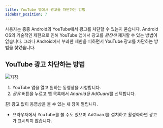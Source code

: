 ```yaml
---
title: YouTube 앱에서 광고를 차단하는 방법
sidebar_position: 7
---
```


사용자는 종종 Android의 YouTube에서 광고를 차단할 수 있는지 묻습니다. Android OS의 기술적인 제한으로 인해 YouTube 앱에서 광고를 *완전히* 제거할 수 있는 방법이 없습니다. 그러나 Android에서 부과한 제한을 피하면서 YouTube 광고를 차단하는 방법을 찾았습니다.


## YouTube 광고 차단하는 방법

![지침](https://cdn.adguard.com/public/Adguard/Blog/Android/3-6/share.gif)

1. YouTube 앱을 열고 원하는 동영상을 시청합니다.
2. *공유* 버튼을 누르고 앱 목록에서 *Android용 AdGuard*를 선택합니다.

끝! 광고 없이 동영상을 볼 수 있는 새 창이 열립니다.

* 브라우저에서 YouTube를 볼 수도 있으며 AdGuard를 설치하고 활성화하면 광고가 표시되지 않습니다.